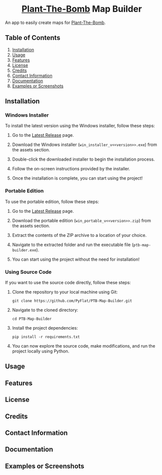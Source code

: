<center>

# [Plant-The-Bomb](https://github.com/PyFlat/Plant-The-Bomb) Map Builder

</center>

An app to easily create maps for [Plant-The-Bomb](https://github.com/PyFlat/Plant-The-Bomb).

## Table of Contents

1. [Installation](#installation)
2. [Usage](#usage)
3. [Features](#features)
4. [License](#license)
5. [Credits](#credits)
6. [Contact Information](#contact-information)
7. [Documentation](#documentation)
8. [Examples or Screenshots](#examples-or-screenshots)

## Installation

### Windows Installer

To install the latest version using the Windows installer, follow these steps:

1. Go to the [Latest Release](https://github.com/PyFlat/PTB-Map-Builder/releases/latest) page.

2. Download the Windows installer (`win_installer_v<<version>>.exe`) from the assets section.

3. Double-click the downloaded installer to begin the installation process.

4. Follow the on-screen instructions provided by the installer.

5. Once the installation is complete, you can start using the project!

### Portable Edition

To use the portable edition, follow these steps:

1. Go to the [Latest Release](https://github.com/PyFlat/PTB-Map-Builder/releases/latest) page.

2. Download the portable edition (`win_portable_v<<version>>.zip`) from the assets section.

3. Extract the contents of the ZIP archive to a location of your choice.

4. Navigate to the extracted folder and run the executable file (`ptb-map-builder.exe`).

5. You can start using the project without the need for installation!

### Using Source Code

If you want to use the source code directly, follow these steps:

1. Clone the repository to your local machine using Git:

   ```
   git clone https://github.com/PyFlat/PTB-Map-Builder.git
   ```

2. Navigate to the cloned directory:

   ```
   cd PTB-Map-Builder
   ```

3. Install the project dependencies:

   ```
   pip install -r requirements.txt
   ```

4. You can now explore the source code, make modifications, and run the project locally using Python.

## Usage

<ToDo>

## Features

<ToDo>

## License

<ToDo>

## Credits

<ToDo>

## Contact Information

<ToDo>

## Documentation

<ToDo>

## Examples or Screenshots

<ToDo>
